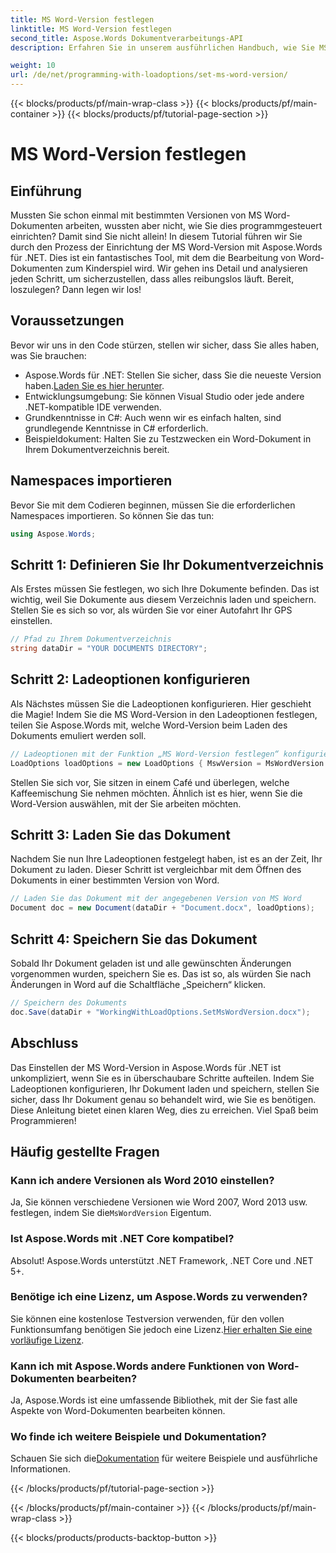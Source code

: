 ```yaml
---
title: MS Word-Version festlegen
linktitle: MS Word-Version festlegen
second_title: Aspose.Words Dokumentverarbeitungs-API
description: Erfahren Sie in unserem ausführlichen Handbuch, wie Sie MS Word-Versionen mit Aspose.Words für .NET festlegen. Perfekt für Entwickler, die die Dokumentbearbeitung optimieren möchten.

weight: 10
url: /de/net/programming-with-loadoptions/set-ms-word-version/
---
```


{{< blocks/products/pf/main-wrap-class >}}
{{< blocks/products/pf/main-container >}}
{{< blocks/products/pf/tutorial-page-section >}}

# MS Word-Version festlegen

## Einführung

Mussten Sie schon einmal mit bestimmten Versionen von MS Word-Dokumenten arbeiten, wussten aber nicht, wie Sie dies programmgesteuert einrichten? Damit sind Sie nicht allein! In diesem Tutorial führen wir Sie durch den Prozess der Einrichtung der MS Word-Version mit Aspose.Words für .NET. Dies ist ein fantastisches Tool, mit dem die Bearbeitung von Word-Dokumenten zum Kinderspiel wird. Wir gehen ins Detail und analysieren jeden Schritt, um sicherzustellen, dass alles reibungslos läuft. Bereit, loszulegen? Dann legen wir los!

## Voraussetzungen

Bevor wir uns in den Code stürzen, stellen wir sicher, dass Sie alles haben, was Sie brauchen:

-  Aspose.Words für .NET: Stellen Sie sicher, dass Sie die neueste Version haben.[Laden Sie es hier herunter](https://releases.aspose.com/words/net/).
- Entwicklungsumgebung: Sie können Visual Studio oder jede andere .NET-kompatible IDE verwenden.
- Grundkenntnisse in C#: Auch wenn wir es einfach halten, sind grundlegende Kenntnisse in C# erforderlich.
- Beispieldokument: Halten Sie zu Testzwecken ein Word-Dokument in Ihrem Dokumentverzeichnis bereit.

## Namespaces importieren

Bevor Sie mit dem Codieren beginnen, müssen Sie die erforderlichen Namespaces importieren. So können Sie das tun:

```csharp
using Aspose.Words;
```

## Schritt 1: Definieren Sie Ihr Dokumentverzeichnis

Als Erstes müssen Sie festlegen, wo sich Ihre Dokumente befinden. Das ist wichtig, weil Sie Dokumente aus diesem Verzeichnis laden und speichern. Stellen Sie es sich so vor, als würden Sie vor einer Autofahrt Ihr GPS einstellen.

```csharp
// Pfad zu Ihrem Dokumentverzeichnis
string dataDir = "YOUR DOCUMENTS DIRECTORY";
```

## Schritt 2: Ladeoptionen konfigurieren

Als Nächstes müssen Sie die Ladeoptionen konfigurieren. Hier geschieht die Magie! Indem Sie die MS Word-Version in den Ladeoptionen festlegen, teilen Sie Aspose.Words mit, welche Word-Version beim Laden des Dokuments emuliert werden soll.

```csharp
// Ladeoptionen mit der Funktion „MS Word-Version festlegen“ konfigurieren
LoadOptions loadOptions = new LoadOptions { MswVersion = MsWordVersion.Word2010 };
```

Stellen Sie sich vor, Sie sitzen in einem Café und überlegen, welche Kaffeemischung Sie nehmen möchten. Ähnlich ist es hier, wenn Sie die Word-Version auswählen, mit der Sie arbeiten möchten.

## Schritt 3: Laden Sie das Dokument

Nachdem Sie nun Ihre Ladeoptionen festgelegt haben, ist es an der Zeit, Ihr Dokument zu laden. Dieser Schritt ist vergleichbar mit dem Öffnen des Dokuments in einer bestimmten Version von Word.

```csharp
// Laden Sie das Dokument mit der angegebenen Version von MS Word
Document doc = new Document(dataDir + "Document.docx", loadOptions);
```

## Schritt 4: Speichern Sie das Dokument

Sobald Ihr Dokument geladen ist und alle gewünschten Änderungen vorgenommen wurden, speichern Sie es. Das ist so, als würden Sie nach Änderungen in Word auf die Schaltfläche „Speichern“ klicken.

```csharp
// Speichern des Dokuments
doc.Save(dataDir + "WorkingWithLoadOptions.SetMsWordVersion.docx");
```

## Abschluss

Das Einstellen der MS Word-Version in Aspose.Words für .NET ist unkompliziert, wenn Sie es in überschaubare Schritte aufteilen. Indem Sie Ladeoptionen konfigurieren, Ihr Dokument laden und speichern, stellen Sie sicher, dass Ihr Dokument genau so behandelt wird, wie Sie es benötigen. Diese Anleitung bietet einen klaren Weg, dies zu erreichen. Viel Spaß beim Programmieren!

## Häufig gestellte Fragen

### Kann ich andere Versionen als Word 2010 einstellen?
 Ja, Sie können verschiedene Versionen wie Word 2007, Word 2013 usw. festlegen, indem Sie die`MsWordVersion` Eigentum.

### Ist Aspose.Words mit .NET Core kompatibel?
Absolut! Aspose.Words unterstützt .NET Framework, .NET Core und .NET 5+.

### Benötige ich eine Lizenz, um Aspose.Words zu verwenden?
 Sie können eine kostenlose Testversion verwenden, für den vollen Funktionsumfang benötigen Sie jedoch eine Lizenz.[Hier erhalten Sie eine vorläufige Lizenz](https://purchase.aspose.com/temporary-license/).

### Kann ich mit Aspose.Words andere Funktionen von Word-Dokumenten bearbeiten?
Ja, Aspose.Words ist eine umfassende Bibliothek, mit der Sie fast alle Aspekte von Word-Dokumenten bearbeiten können.

### Wo finde ich weitere Beispiele und Dokumentation?
 Schauen Sie sich die[Dokumentation](https://reference.aspose.com/words/net/) für weitere Beispiele und ausführliche Informationen.

{{< /blocks/products/pf/tutorial-page-section >}}

{{< /blocks/products/pf/main-container >}}
{{< /blocks/products/pf/main-wrap-class >}}

{{< blocks/products/products-backtop-button >}}
